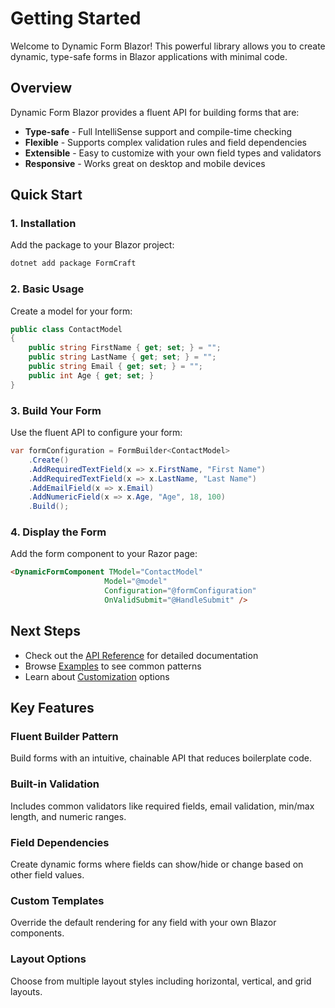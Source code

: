 # Getting Started

Welcome to Dynamic Form Blazor! This powerful library allows you to create dynamic, type-safe forms in Blazor applications with minimal code.

## Overview

Dynamic Form Blazor provides a fluent API for building forms that are:
- **Type-safe** - Full IntelliSense support and compile-time checking
- **Flexible** - Supports complex validation rules and field dependencies
- **Extensible** - Easy to customize with your own field types and validators
- **Responsive** - Works great on desktop and mobile devices

## Quick Start

### 1. Installation

Add the package to your Blazor project:

```bash
dotnet add package FormCraft
```

### 2. Basic Usage

Create a model for your form:

```csharp
public class ContactModel
{
    public string FirstName { get; set; } = "";
    public string LastName { get; set; } = "";
    public string Email { get; set; } = "";
    public int Age { get; set; }
}
```

### 3. Build Your Form

Use the fluent API to configure your form:

```csharp
var formConfiguration = FormBuilder<ContactModel>
    .Create()
    .AddRequiredTextField(x => x.FirstName, "First Name")
    .AddRequiredTextField(x => x.LastName, "Last Name")
    .AddEmailField(x => x.Email)
    .AddNumericField(x => x.Age, "Age", 18, 100)
    .Build();
```

### 4. Display the Form

Add the form component to your Razor page:

```html
<DynamicFormComponent TModel="ContactModel" 
                     Model="@model" 
                     Configuration="@formConfiguration"
                     OnValidSubmit="@HandleSubmit" />
```

## Next Steps

- Check out the [API Reference](/docs/api-reference) for detailed documentation
- Browse [Examples](/docs/examples) to see common patterns
- Learn about [Customization](/docs/customization) options

## Key Features

### Fluent Builder Pattern
Build forms with an intuitive, chainable API that reduces boilerplate code.

### Built-in Validation
Includes common validators like required fields, email validation, min/max length, and numeric ranges.

### Field Dependencies
Create dynamic forms where fields can show/hide or change based on other field values.

### Custom Templates
Override the default rendering for any field with your own Blazor components.

### Layout Options
Choose from multiple layout styles including horizontal, vertical, and grid layouts.
